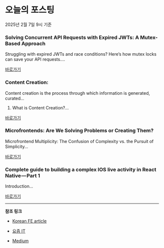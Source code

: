 # 오늘의 포스팅 
2025년 2월 7일 9시 기준 

### Solving Concurrent API Requests with Expired JWTs: A Mutex-Based Approach 

 Struggling with expired JWTs and race conditions? Here’s how mutex locks can save your API requests.... 

 [바로가기](https://medium.com/m/signin?actionUrl=https%3A%2F%2Fmedium.com%2F_%2Fbookmark%2Fp%2F9cfd6fdbdf39&operation=register&redirect=https%3A%2F%2Fmedium.com%2F%40k.katsinaris%2Fsolving-concurrent-api-requests-with-expired-jwts-a-mutex-based-approach-9cfd6fdbdf39&source=---recommended_stories---javascript---0-84----------------bookmark_preview----6aa9111c_344d_4c13_95ea_978dbcf638b1-------) 

### Content Creation: 
Content creation is the process through which information is generated, curated… 

 1. What is Content Creation?... 

 [바로가기](https://medium.com/m/signin?actionUrl=https%3A%2F%2Fmedium.com%2F_%2Fbookmark%2Fp%2F048e1cc04bd2&operation=register&redirect=https%3A%2F%2Fmedium.com%2F%40zaibs5194%2Fcontent-creation-content-creation-is-the-process-through-which-information-is-generated-curated-048e1cc04bd2&source=---recommended_stories---typescript---0-84----------------bookmark_preview----5634d71a_77cc_42a1_a56c_5245ce774d24-------) 

### Microfrontends: Are We Solving Problems or Creating Them? 

 Microfrontend Multiplicity: The Confusion of Complexity vs. the Pursuit of Simplicity... 

 [바로가기](https://medium.com/m/signin?actionUrl=https%3A%2F%2Fmedium.com%2F_%2Fbookmark%2Fp%2F35f1098b0820&operation=register&redirect=https%3A%2F%2Flevelup.gitconnected.com%2Fmicrofrontends-are-we-solving-problems-or-creating-them-35f1098b0820&source=---recommended_stories---frontend---0-84----------------bookmark_preview----02109a79_7f9e_41ac_b5ee_085e2c471541-------) 

### Complete guide to building a complex IOS live activity in React Native — Part 1 

 Introduction... 

 [바로가기](https://medium.com/m/signin?actionUrl=https%3A%2F%2Fmedium.com%2F_%2Fbookmark%2Fp%2Fe2dda684f41f&operation=register&redirect=https%3A%2F%2Fmedium.com%2F%40amavictor%2Fcomplete-guide-to-building-a-complex-ios-live-activity-in-react-native-part-1-e2dda684f41f&source=---recommended_stories---reactjs---0-84----------------bookmark_preview----61bb77a0_5b64_4ed3_adbe_006e6e4e86f2-------) 

---

**참조 링크**

- [Korean FE article](https://kofearticle.substack.com) 

- [요즘 IT](https://yozm.wishket.com/magazine) 

- [Medium](https://medium.com) 

